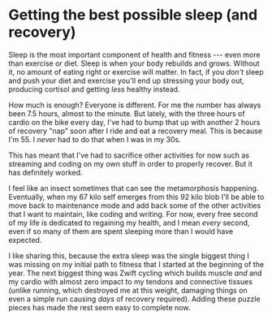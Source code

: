 # Getting the best possible sleep (and recovery)

Sleep is the most important component of health and fitness --- even more than exercise or diet. Sleep is when your body rebuilds and grows. Without it, no amount of eating right or exercise will matter. In fact, if you *don't* sleep and push your diet and exercise you'll end up stressing your body out, producing cortisol and getting *less* healthy instead.

How much is enough? Everyone is different. For me the number has always been 7.5 hours, almost to the minute. But lately, with the three hours of cardio on the bike every day, I've had to bump that up with another 2 hours of recovery "nap" soon after I ride and eat a recovery meal. This is because I'm 55. I *never* had to do that when I was in my 30s. 

This has meant that I've had to sacrifice other activities for now such as streaming and coding on my own stuff in order to properly recover. But it has definitely worked. 

I feel like an insect sometimes that can see the metamorphosis happening. Eventually, when my 67 kilo self emerges from this 92 kilo blob I'll be able to move back to maintenance mode and add back some of the other activities that I want to maintain, like coding and writing. For now, every free second of my life is dedicated to regaining my health, and I mean *every* second, even if so many of them are spent sleeping more than I would have expected.

I like sharing this, because the extra sleep was the single biggest thing I was missing on my initial path to fitness that I started at the beginning of the year. The next biggest thing was Zwift cycling which builds muscle *and* and my cardio with almost zero impact to my tendons and connective tissues (unlike running, which destroyed me at this weight, damaging things on even a simple run causing *days* of recovery required). Adding these puzzle pieces has made the rest seem easy to complete now.

